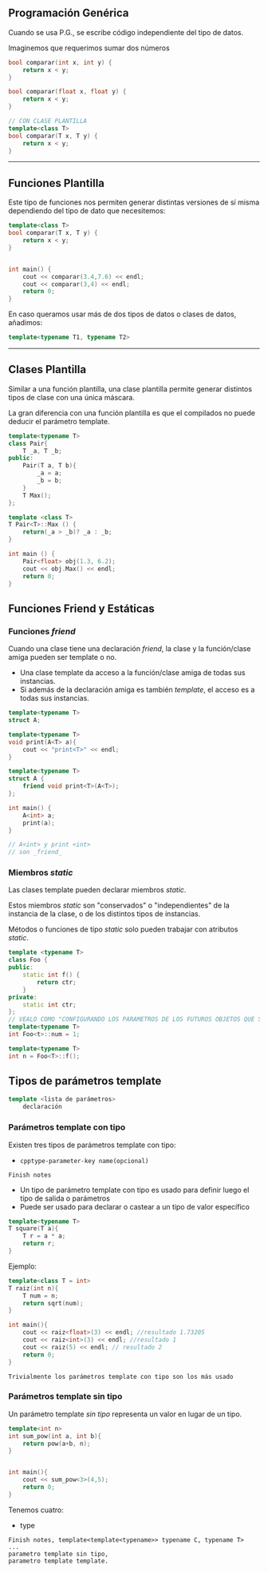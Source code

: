 ## Programación Genérica
Cuando se usa P.G., se escribe código independiente del tipo de datos.

Imaginemos que requerimos sumar dos números

```cpp
bool comparar(int x, int y) {
	return x < y;
}

bool comparar(float x, float y) {
	return x < y;
}

// CON CLASE PLANTILLA
template<class T>
bool comparar(T x, T y) {
	return x < y;
}
```

---

## Funciones Plantilla
Este tipo de funciones nos permiten generar distintas versiones de sí misma dependiendo del tipo de dato que necesitemos:

```cpp
template<class T>
bool comparar(T x, T y) {
	return x < y;
}


int main() {
	cout << comparar(3.4,7.6) << endl;
	cout << comparar(3,4) << endl;
	return 0;
}
```

En caso queramos usar más de dos tipos de datos o clases de datos, añadimos:

```cpp
template<typename T1, typename T2>
```

---

## Clases Plantilla
Similar a una función plantilla, una clase plantilla permite generar distintos tipos de clase con una única máscara.

La gran diferencia con una función plantilla es que el compilados no puede deducir el parámetro template.
```cpp
template<typename T>
class Pair{
	T _a, T _b;
public:
	Pair(T a, T b){
		_a = a;
		_b = b;
	}
	T Max();
};

template <class T>
T Pair<T>::Max () {
	return(_a > _b)? _a : _b;
}

int main () {
	Pair<float> obj(1.3, 6.2);
	cout << obj.Max() << endl;
	return 0;
}
```

## Funciones Friend y Estáticas

### Funciones _friend_
Cuando una clase tiene una declaración _friend_, la clase y la función/clase amiga pueden ser template o no.
- Una clase template da acceso a la función/clase amiga de todas sus instancias.
- Si además de la declaración amiga es también _template_, el acceso es a todas sus instancias.
```cpp
template<typename T>
struct A;

template<typename T>
void print(A<T> a){
	cout << "print<T>" << endl;
}

template<typename T>
struct A {
	friend void print<T>(A<T>);
};

int main() {
	A<int> a;
	print(a);
}

// A<int> y print <int>
// son _friend_
```

### Miembros _static_
Las clases template pueden declarar miembros _static_.

Estos miembros _static_ son "conservados" o "independientes" de la instancia de la clase, o de los distintos tipos de instancias.

Métodos o funciones de tipo _static_ solo pueden trabajar con atributos _static_.
```cpp
template <typename T>
class Foo {
public:
	static int f() {
		return ctr;
	}
private: 
	static int ctr;
};
// VEALO COMO "CONFIGURANDO LOS PARAMETROS DE LOS FUTUROS OBJETOS QUE SE CREARAN DE LA CLASE FOO"
template<typename T>
int Foo<t>::num = 1;

template<typename T>
int n = Foo<T>::f();
```

## Tipos de parámetros template

```cpp
template <lista de parámetros>
	declaración
```

### Parámetros template con tipo
Existen tres tipos de parámetros template con tipo:
- ```cpptype-parameter-key name(opcional)```

```ad-attention
Finish notes
```

- Un tipo de parámetro template con tipo es usado para definir luego el tipo de salida o parámetros
- Puede ser usado para declarar o castear a un tipo de valor específico
```cpp
template<typename T>
T square(T a){
	T r = a * a;
	return r;
}
```

Ejemplo:
```cpp
template<class T = int>
T raiz(int n){
	T num = n;
	return sqrt(num);
}

int main(){
	cout << raiz<float>(3) << endl; //resultado 1.73205
	cout << raiz<int>(3) << endl; //resultado 1
	cout << raiz(5) << endl; // resultado 2
	return 0;
}

```

```ad-info
Trivialmente los parámetros template con tipo son los más usado
```
### Parámetros template sin tipo
Un parámetro template _sin tipo_ representa un valor en lugar de un tipo.

```cpp
template<int n>
int sum_pow(int a, int b){
	return pow(a+b, n);
}


int main(){
	cout << sum_pow<3>(4,5);
	return 0;
}
```

Tenemos cuatro:
- type

```ad-attention
Finish notes, template<template<typename>> typename C, typename T>
...
parametro template sin tipo,
parametro template template.
```

